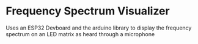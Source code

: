 # Frequency Spectrum Visualizer
Uses an ESP32 Devboard and the arduino library to display the frequency spectrum on an LED matrix as heard through a microphone
